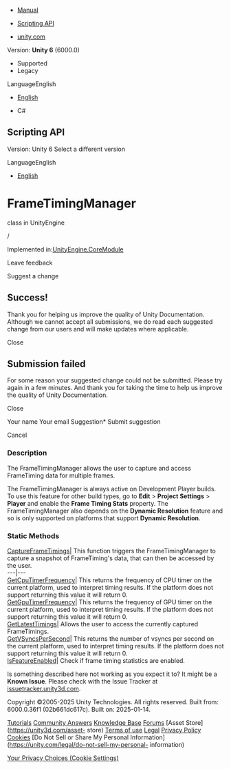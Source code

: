 [ ]()

  * [Manual](../Manual/index.html)
  * [Scripting API](../ScriptReference/index.html)

  * [unity.com](https://unity.com/)

Version: **Unity 6** (6000.0)

  * Supported
  * Legacy

LanguageEnglish

  * [English]()

  * C#

[ ](https://docs.unity3d.com)

## Scripting API

Version: Unity 6 Select a different version

LanguageEnglish

  * [English]()

# FrameTimingManager

class in UnityEngine

/

Implemented in:[UnityEngine.CoreModule](UnityEngine.CoreModule.html)

Leave feedback

Suggest a change

## Success!

Thank you for helping us improve the quality of Unity Documentation. Although
we cannot accept all submissions, we do read each suggested change from our
users and will make updates where applicable.

Close

## Submission failed

For some reason your suggested change could not be submitted. Please <a>try
again</a> in a few minutes. And thank you for taking the time to help us
improve the quality of Unity Documentation.

Close

Your name Your email Suggestion* Submit suggestion

Cancel

[ ]()

### Description

The FrameTimingManager allows the user to capture and access FrameTiming data
for multiple frames.

The FrameTimingManager is always active on Development Player builds. To use
this feature for other build types, go to **Edit** > **Project Settings** >
**Player** and enable the **Frame Timing Stats** property. The
FrameTimingManager also depends on the **Dynamic Resolution** feature and so
is only supported on platforms that support **Dynamic Resolution**.

### Static Methods

[CaptureFrameTimings](FrameTimingManager.CaptureFrameTimings.html)| This
function triggers the FrameTimingManager to capture a snapshot of
FrameTiming's data, that can then be accessed by the user.  
---|---  
[GetCpuTimerFrequency](FrameTimingManager.GetCpuTimerFrequency.html)| This
returns the frequency of CPU timer on the current platform, used to interpret
timing results. If the platform does not support returning this value it will
return 0.  
[GetGpuTimerFrequency](FrameTimingManager.GetGpuTimerFrequency.html)| This
returns the frequency of GPU timer on the current platform, used to interpret
timing results. If the platform does not support returning this value it will
return 0.  
[GetLatestTimings](FrameTimingManager.GetLatestTimings.html)| Allows the user
to access the currently captured FrameTimings.  
[GetVSyncsPerSecond](FrameTimingManager.GetVSyncsPerSecond.html)| This returns
the number of vsyncs per second on the current platform, used to interpret
timing results. If the platform does not support returning this value it will
return 0.  
[IsFeatureEnabled](FrameTimingManager.IsFeatureEnabled.html)| Check if frame
timing statistics are enabled.  
  
Is something described here not working as you expect it to? It might be a
**Known Issue**. Please check with the Issue Tracker at
[issuetracker.unity3d.com](https://issuetracker.unity3d.com).

Copyright ©2005-2025 Unity Technologies. All rights reserved. Built from:
6000.0.36f1 (02b661dc617c). Built on: 2025-01-14.

[Tutorials](https://unity3d.com/learn) [Community
Answers](https://answers.unity3d.com) [Knowledge
Base](https://support.unity3d.com/hc/en-us)
[Forums](https://forum.unity3d.com) [Asset Store](https://unity3d.com/asset-
store) [Terms of use](https://docs.unity3d.com/Manual/TermsOfUse.html)
[Legal](https://unity.com/legal) [Privacy
Policy](https://unity.com/legal/privacy-policy)
[Cookies](https://unity.com/legal/cookie-policy) [Do Not Sell or Share My
Personal Information](https://unity.com/legal/do-not-sell-my-personal-
information)

[Your Privacy Choices (Cookie Settings)](javascript:void\(0\);)

